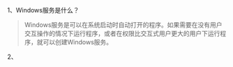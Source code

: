 1、Windows服务是什么？
> Windows服务是可以在系统启动时自动打开的程序。如果需要在没有用户交互操作的情况下运行程序，或者在权限比交互式用户更大的用户下运行程序，就可以创建Windows服务。

2、
